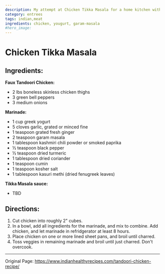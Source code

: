 ```yaml
---
description: My attempt at Chicken Tikka Masala for a home kitchen without a tandoor 
category: entrees
tags: indian,meat
ingredients: chicken, yougurt, garam-masala
#hero_image: 
---
```


# Chicken Tikka Masala

## Ingredients:

**Faux Tandoori Chicken:** 

  * 2 lbs boneless skinless chicken thighs
  * 3 green bell peppers
  * 3 medium onions

**Marinade:** 
  * 1 cup greek yogurt
  * 5 cloves garlic, grated or minced fine
  * 1 teaspoon grated fresh ginger
  * 2 teaspoon garam masala
  * 1 tablespoon kashmiri chili powder or smoked paprika
  * ½ teaspoon black pepper
  * ½ teaspoon dried turmeric
  * 1 tablespoon dried coriander
  * 1 teaspoon cumin 
  * 1 teaspoon kosher salt
  * 1 tablespoon kasuri methi (dried fenugreek leaves)

**Tikka Masala sauce:** 

* TBD

## Directions:

1. Cut chicken into roughly 2" cubes. 
2. In a bowl, add all ingredients for the marinade, and mix to combine. Add chicken, and let marinade in refridgerator at least 8 hours. 
3. Place chicken on one or more lined sheet pans, and broil until charred. 
4. Toss veggies in remaining marinade and broil until just charred. Don't overcook.

* * *

Original Page: <https://www.indianhealthyrecipes.com/tandoori-chicken-recipe/>
